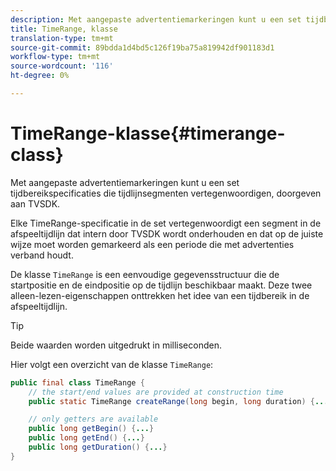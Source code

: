 ```yaml
---
description: Met aangepaste advertentiemarkeringen kunt u een set tijdbereikspecificaties die tijdlijnsegmenten vertegenwoordigen, doorgeven aan TVSDK.
title: TimeRange, klasse
translation-type: tm+mt
source-git-commit: 89bdda1d4bd5c126f19ba75a819942df901183d1
workflow-type: tm+mt
source-wordcount: '116'
ht-degree: 0%

---
```



# TimeRange-klasse{#timerange-class}

Met aangepaste advertentiemarkeringen kunt u een set tijdbereikspecificaties die tijdlijnsegmenten vertegenwoordigen, doorgeven aan TVSDK.

<!--<a id="section_42EB6D62627A424ABA250E3246EFEFC3"></a>-->

Elke TimeRange-specificatie in de set vertegenwoordigt een segment in de afspeeltijdlijn dat intern door TVSDK wordt onderhouden en dat op de juiste wijze moet worden gemarkeerd als een periode die met advertenties verband houdt.

De klasse `TimeRange` is een eenvoudige gegevensstructuur die de startpositie en de eindpositie op de tijdlijn beschikbaar maakt. Deze twee alleen-lezen-eigenschappen onttrekken het idee van een tijdbereik in de afspeeltijdlijn.

>[!TIP]
>
>Beide waarden worden uitgedrukt in milliseconden.

Hier volgt een overzicht van de klasse `TimeRange`:

```java
public final class TimeRange {
    // the start/end values are provided at construction time
    public static TimeRange createRange(long begin, long duration) {...} 

    // only getters are available
    public long getBegin() {...} 
    public long getEnd() {...} 
    public long getDuration() {...}
}
```

